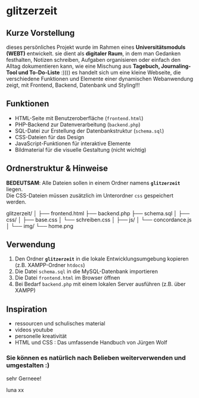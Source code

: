# glitzerzeit

## Kurze Vorstellung

dieses persönliches Projekt wurde im Rahmen eines **Universitätsmoduls (WEBT)** entwickelt.
sie dient als **digitaler Raum**, in dem man Gedanken festhalten, Notizen schreiben, Aufgaben organisieren oder einfach den Alltag dokumentieren kann, wie eine Mischung aus **Tagebuch, Journaling-Tool und To-Do-Liste** :))))
es handelt sich um eine kleine Webseite, die verschiedene Funktionen und Elemente einer dynamischen Webanwendung zeigt, mit Frontend, Backend, Datenbank und Styling!!!

## Funktionen

- HTML-Seite mit Benutzeroberfläche (`frontend.html`)
- PHP-Backend zur Datenverarbeitung (`backend.php`)
- SQL-Datei zur Erstellung der Datenbankstruktur (`schema.sql`)
- CSS-Dateien für das Design
- JavaScript-Funktionen für interaktive Elemente
- Bildmaterial für die visuelle Gestaltung (nicht wichtig)

## Ordnerstruktur & Hinweise

**BEDEUTSAM**: Alle Dateien sollen in einem Ordner namens **`glitzerzeit`** liegen.  
Die CSS-Dateien müssen zusätzlich im Unterordner `css` gespeichert werden.

glitzerzeit/
│
├── frontend.html
├── backend.php
├── schema.sql
│
├── css/
│ ├── base.css
│ └── schreiben.css
│
├── js/
│ └── concordance.js
│
└── img/
└── home.png

## Verwendung

1. Den Ordner **`glitzerzeit`** in die lokale Entwicklungsumgebung kopieren (z.B. XAMPP-Ordner `htdocs`)
2. Die Datei `schema.sql` in die MySQL-Datenbank importieren
3. Die Datei `frontend.html` im Browser öffnen
4. Bei Bedarf `backend.php` mit einem lokalen Server ausführen (z.B. über XAMPP)

## Inspiration 

- ressourcen und schulisches material
- videos youtube
- personelle kreativität
- HTML und CSS : Das umfassende Handbuch von Jürgen Wolf

### Sie können es natürlich nach Belieben weiterverwenden und umgestalten :)

sehr Gerneee!

luna xx

